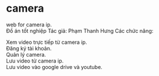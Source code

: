 # camera
web for camera ip.  
Đồ án tốt nghiệp Tác giả: Phạm Thanh Hưng Các chức năng:  

Xem video trực tiếp từ camera ip.  
Đăng ký tài khoản.  
Quản lý camera.  
Lưu video từ camera ip.  
Lưu video vào google drive và youtube.  
